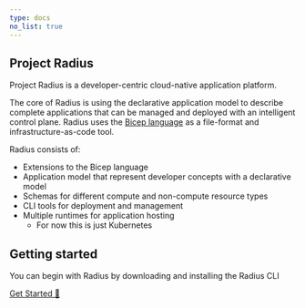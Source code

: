 ```yaml
---
type: docs
no_list: true
---
```


## Project Radius

Project Radius is a developer-centric cloud-native application platform.

The core of Radius is using the declarative application model to describe complete applications that can be managed and deployed with an intelligent control plane. Radius uses the [Bicep language](https://github.com/Azure/bicep) as a file-format and infrastructure-as-code tool.

Radius consists of:

- Extensions to the Bicep language
- Application model that represent developer concepts with a declarative model
- Schemas for different compute and non-compute resource types
- CLI tools for deployment and management
- Multiple runtimes for application hosting
    - For now this is just Kubernetes

## Getting started

You can begin with Radius by downloading and installing the Radius CLI

<a class="btn btn-primary" href="{{< ref install-cli.md >}}" role="button">Get Started 🚀</a>